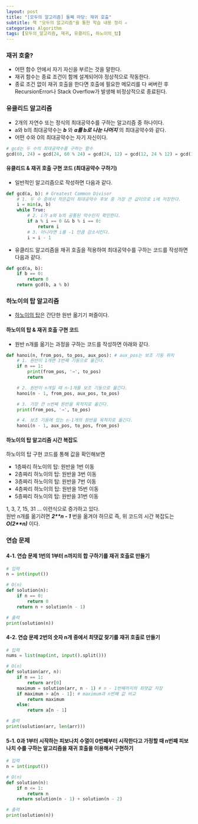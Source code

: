 ```yaml
---
layout: post
title: "[모두의 알고리즘] 둘째 마당: 재귀 호출"
subtitle: 책 "모두의 알고리즘"을 통한 학습 내용 정리 ✍
categories: Algorithm
tags: [모두의_알고리즘, 재귀, 유클리드, 하노이의_탑]
---
```


### 재귀 호출?

- 어떤 함수 안에서 자기 자신을 부르는 것을 말한다.
- 재귀 함수는 종료 조건이 함께 설계되어야 정상적으로 작동한다.
- 종료 조건 없이 재귀 호출을 한다면 호출에 필요한 메모리를 다 써버린 후 RecursionError나 Stack Overflow가 발생해 비정상적으로 종료된다.

### 유클리드 알고리즘

- 2개의 자연수 또는 정식의 최대공약수를 구하는 알고리즘 중 하나이다.
- a와 b의 최대공약수는 **_b_** 와 **_a를 b로 나눈 나머지_** 의 최대공약수와 같다.
- 어떤 수와 0의 최대공약수는 자기 자신이다.

```python
# gcd는 두 수의 최대공약수를 구하는 함수
gcd(60, 24) = gcd(24, 60 % 24) = gcd(24, 12) = gcd(12, 24 % 12) = gcd(12, 0) = 12
```

#### 유클리드 & 재귀 호출 구현 코드 (최대공약수 구하기)

- 일반적인 알고리즘으로 작성하면 다음과 같다.

```python
def gcd(a, b): # Greatest Common Divisor
    # 1. 두 수 중에서 작은값이 최대공약수 후보 중 가장 큰 값이므로 i에 저장한다.
    i = min(a, b)
    while True:
        # 2. i가 a와 b의 공통된 약수인지 확인한다.
        if a % i == 0 && b % i == 0:
            return i
        # 3. 아니라면 i를 -1 만큼 감소시킨다.
        i = i - 1
```

- 유클리드 알고리즘을 재귀 호출을 적용하여 최대공약수를 구하는 코드를 작성하면 다음과 같다.

```python
def gcd(a, b):
    if b == 0:
        return 0
    return gcd(b, a % b)
```

### 하노이의 탑 알고리즘

- [하노이의 탑](https://ko.wikipedia.org/wiki/%ED%95%98%EB%85%B8%EC%9D%B4%EC%9D%98_%ED%83%91)은 간단한 원반 옮기기 퍼즐이다.

#### 하노이의 탑 & 재귀 호출 구현 코드

- 원반 n개를 옮기는 과정을 구하는 코드를 작성하면 아래와 같다.

```python
def hanoi(n, from_pos, to_pos, aux_pos): # aux_pos는 보조 기둥 위치
    # 1. 원반이 1개면 3번째 기둥으로 옮긴다.
    if n == 1:
        print(from_pos, '→', to_pos)
        return

    # 2. 원반이 n개일 때 n-1개를 보조 기둥으로 옮긴다.
    hanoi(n - 1, from_pos, aux_pos, to_pos)

    # 3. 가장 큰 n번째 원반을 목적지로 옮긴다.
    print(from_pos, '→', to_pos)

    # 4. 보조 기둥에 있는 n-1개의 원반을 목적지로 옮긴다.
    hanoi(n - 1, aux_pos, to_pos, from_pos)
```

#### 하노이의 탑 알고리즘 시간 복잡도

하노이의 탑 구현 코드를 통해 값을 확인해보면

- 1층짜리 하노이의 탑: 원반을 1번 이동
- 2층짜리 하노이의 탑: 원반을 3번 이동
- 3층짜리 하노이의 탑: 원반을 7번 이동
- 4층짜리 하노이의 탑: 원반을 15번 이동
- 5층짜리 하노이의 탑: 원반을 31번 이동

1, 3, 7, 15, 31 ... 이런식으로 증가하고 있다.<br/>
원반 n개를 옮기려면 **_2\*\*n - 1_** 번을 옮겨야 하므로
즉, 위 코드의 시간 복잡도는 **_O(2\*\*n)_** 이다.

### 연습 문제

#### 4-1. 연습 문제 1번의 1부터 n까지의 합 구하기를 재귀 호출로 만들기

```python
# 입력
n = int(input())

# O(n)
def solution(n):
    if n == 0:
        return 0
    return n + solution(n - 1)

# 출력
print(solution(n))
```

#### 4-2. 연습 문제 2번의 숫자 n개 중에서 최댓값 찾기를 재귀 호출로 만들기

```python
# 입력
nums = list(map(int, input().split()))

# O(n)
def solution(arr, n):
    if n == 1:
        return arr[0]
    maximum = solution(arr, n - 1) # n - 1번째까지의 최댓값 저장
    if maximum > a[n - 1]: # maximum과 n번째 값 비교
        return maximum
    else:
        return a[n - 1]

# 출력
print(solution(arr, len(arr)))
```

#### 5-1. 0과 1부터 시작하는 피보나치 수열이 0번째부터 시작한다고 가정할 때 n번째 피보나치 수를 구하는 알고리즘을 재귀 호출을 이용해서 구현하기

```python
# 입력
n = int(input())

# O(n)
def solution(n):
    if n <= 1:
        return n
    return solution(n - 1) + solution(n - 2)

# 출력
print(solution(n))
```
